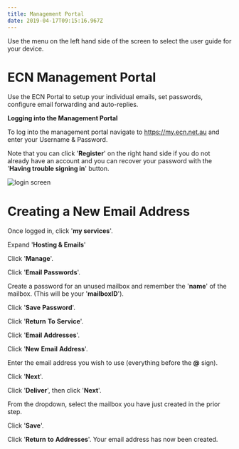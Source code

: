 ```yaml
---
title: Management Portal
date: 2019-04-17T09:15:16.967Z
---
```

Use the menu on the left hand side of the screen to select the user guide for your device.

# ECN Management Portal

Use the ECN Portal to setup your individual emails, set passwords, configure email forwarding and auto-replies.

**Logging into the Management Portal** 

To log into the management portal navigate to <https://my.ecn.net.au> and enter your Username & Password.

Note that you can click '**Register**' on the right hand side if you do not already have an account and you can recover your password with the '**Having trouble signing in**' button.

![login screen](/images/screen-shot-2019-04-15-at-2.49.17-pm.png)

# Creating a New Email Address
Once logged in, click '**my services**'.

Expand '**Hosting & Emails**'

Click '**Manage**'.

Click '**Email** **Passwords**'.

Create a password for an unused mailbox and remember the '**name**' of the mailbox. (This will be your '**mailboxID**'). 

Click '**Save** **Password**'.

Click '**Return** **To** **Service**'.

Click '**Email** **Addresses**'.

Click '**New** **Email** **Address**'.

Enter the email address you wish to use (everything before the **@** sign).

Click '**Next**'.

Click '**Deliver**', then click '**Next**'.

From the dropdown, select the mailbox you have just created in the prior step.

Click '**Save**'.

Click '**Return** **to** **Addresses**'.
Your email address has now been created.
